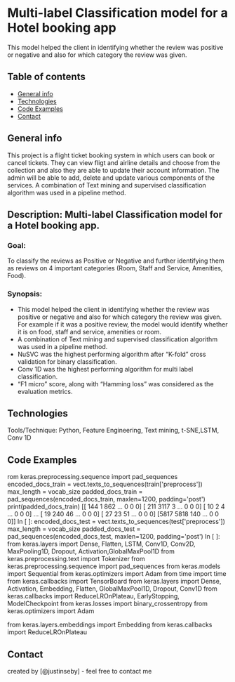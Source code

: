 # Multi-label Classification model for a Hotel booking app
This model helped the client in identifying whether the review was positive or negative and also for which category the review was given.



## Table of contents
* [General info](#general-info)
* [Technologies](#technologies)
* [Code Examples](#codeexamples)
* [Contact](#contact)

## General info
This project is a flight ticket booking system in which users can book or cancel tickets. They can view fligt and airline details and choose from the collection and also they are able to update their account information. The admin will be able to add, delete and update various components of the services. A combination of Text mining and supervised classification algorithm was used in a pipeline method.

## Description: Multi-label Classification model for a Hotel booking app.
### Goal:
To classify the reviews as Positive or Negative and further identifying them as reviews on 4
important categories (Room, Staff and Service, Amenities, Food).

### Synopsis:
+ This model helped the client in identifying whether the review was positive or negative and also for
which category the review was given. For example if it was a positive review, the model would
identify whether it is on food, staff and service, amenities or room.
+ A combination of Text mining and supervised classification algorithm was used in a pipeline
method.
+ NuSVC was the highest performing algorithm after “K-fold” cross validation for binary classification.
+ Conv 1D was the highest performing algorithm for multi label classification.
+ “F1 micro” score, along with “Hamming loss” was considered as the evaluation metrics.

## Technologies
Tools/Technique: Python, Feature Engineering, Text mining, t-SNE,LSTM, Conv 1D

## Code Examples

rom keras.preprocessing.sequence import pad_sequences
encoded_docs_train = vect.texts_to_sequences(train['preprocess'])
max_length = vocab_size
padded_docs_train = pad_sequences(encoded_docs_train, maxlen=1200, padding='post')
print(padded_docs_train)
[[ 144    1  862 ...    0    0    0]
 [ 211 3117    3 ...    0    0    0]
 [  10    2    4 ...    0    0    0]
 ...
 [  19  240   46 ...    0    0    0]
 [  27   23   51 ...    0    0    0]
 [5817 5818  140 ...    0    0    0]]
In [ ]:
encoded_docs_test = vect.texts_to_sequences(test['preprocess'])
max_length = vocab_size
padded_docs_test = pad_sequences(encoded_docs_test, maxlen=1200, padding='post')
In [ ]:
from keras.layers import Dense, Flatten, LSTM, Conv1D, Conv2D, MaxPooling1D, Dropout, Activation,GlobalMaxPool1D
from keras.preprocessing.text import Tokenizer
from keras.preprocessing.sequence import pad_sequences
from keras.models import Sequential
from keras.optimizers import Adam
from time import time
from keras.callbacks import TensorBoard
from keras.layers import Dense, Activation, Embedding, Flatten, GlobalMaxPool1D, Dropout, Conv1D
from keras.callbacks import ReduceLROnPlateau, EarlyStopping, ModelCheckpoint
from keras.losses import binary_crossentropy
from keras.optimizers import Adam

from keras.layers.embeddings import Embedding
from keras.callbacks import ReduceLROnPlateau
  
## Contact
created by [@justinseby] - feel free to contact me

